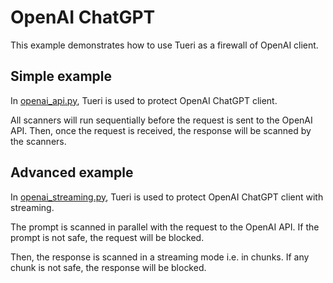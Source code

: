 # OpenAI ChatGPT

This example demonstrates how to use Tueri as a firewall of OpenAI client.

## Simple example

In [openai_api.py](https://github.com/MicroHealthLLC/Tueri/blob/main/examples/openai_api.py), Tueri is used to protect OpenAI ChatGPT client.

All scanners will run sequentially before the request is sent to the OpenAI API. Then, once the request is received, the response will be scanned by the scanners.

## Advanced example

In [openai_streaming.py](https://github.com/MicroHealthLLC/Tueri/blob/main/examples/openai_streaming.py), Tueri is used to protect OpenAI ChatGPT client with streaming.

The prompt is scanned in parallel with the request to the OpenAI API. If the prompt is not safe, the request will be blocked.

Then, the response is scanned in a streaming mode i.e. in chunks. If any chunk is not safe, the response will be blocked.
